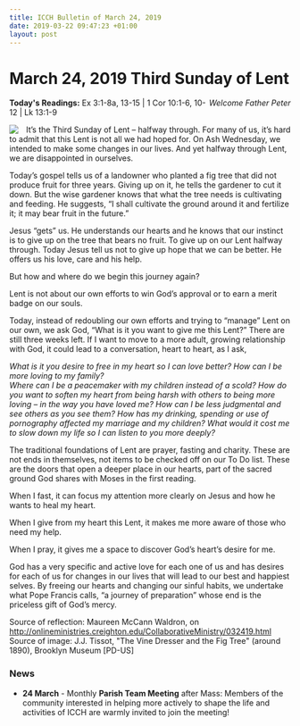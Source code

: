 ```yaml
---
title: ICCH Bulletin of March 24, 2019
date: 2019-03-22 09:47:23 +01:00
layout: post
---
```


# March 24, 2019 Third Sunday of Lent
<span style="float: right"><em>Welcome Father Peter</em></span>
**Today's Readings:** Ex 3:1-8a, 13-15 | 1 Cor 10:1-6, 10-12 | Lk 13:1-9


<img style="float: left; margin-right: 1em;" src="https://upload.wikimedia.org/wikipedia/commons/8/8b/Brooklyn_Museum_-_The_Vine_Dresser_and_the_Fig_Tree_%28Le_vigneron_et_le_figuier%29_-_James_Tissot.jpg">

It’s the Third Sunday of Lent – halfway through.  For many of us, it’s hard to admit that this Lent is not all we had hoped for.  On Ash Wednesday, we intended to make some changes in our lives.  And yet halfway through Lent, we are disappointed in ourselves. 

Today’s gospel tells us of a landowner who planted a fig tree that did not produce fruit for three years.  Giving up on it, he tells the gardener to cut it down.  But the wise gardener knows that what the tree needs is cultivating and feeding.  He suggests, “I shall cultivate the ground around it and fertilize it; it may bear fruit in the future.”

Jesus “gets” us.  He understands our hearts and he knows that our instinct is to give up on the tree that bears no fruit.  To give up on our Lent halfway through.  Today Jesus tell us not to give up hope that we can be better.  He offers us his love, care and his help.

But how and where do we begin this journey again? 

Lent is not about our own efforts to win God’s approval or to earn a merit badge on our souls.

Today, instead of redoubling our own efforts and trying to “manage” Lent on our own, we ask God, “What is it you want to give me this Lent?”    There are still three weeks left.  If I want to move to a more adult, growing relationship with God, it could lead to a conversation, heart to heart, as I ask,

*What is it you desire to free in my heart so I can love better?
How can I be more loving to my family?  
Where can I be a peacemaker with my children instead of a scold?
How do you want to soften my heart from being harsh with others to being more loving – in the way you have loved me?
How can I be less judgmental and see others as you see them?
How has my drinking, spending or use of pornography affected my marriage and my children?
What would it cost me to slow down my life so I can listen to you more deeply?*

The traditional foundations of Lent are prayer, fasting and charity.  These are not ends in themselves, not items to be checked off on our To Do list.  These are the doors that open a deeper place in our hearts, part of the sacred ground God shares with Moses in the first reading. 

When I fast, it can focus my attention more clearly on Jesus and how he wants to heal my heart.

When I give from my heart this Lent, it makes me more aware of those who need my help.

When I pray, it gives me a space to discover God’s heart’s desire for me.

God has a very specific and active love for each one of us and has  desires for each of us for changes in our lives that will lead to our best and happiest selves.  By freeing our hearts and changing our sinful habits, we undertake what Pope Francis calls, “a journey of preparation” whose end is the priceless gift of God’s mercy.

Source of reflection: Maureen McCann Waldron, on http://onlineministries.creighton.edu/CollaborativeMinistry/032419.html
Source of image: J.J. Tissot, "The Vine Dresser and the Fig Tree" (around 1890), Brooklyn Museum [PD-US]

### News 

* **24 March** - Monthly **Parish Team Meeting** after Mass: Members of the community interested in helping more actively to shape the life and activities of ICCH are warmly invited to join the meeting!
